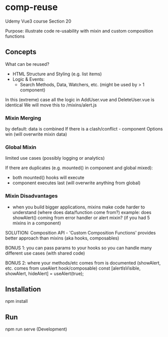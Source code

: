 # comp-reuse

Udemy Vue3 course Section 20

Purpose: illustrate code re-usability with mixin and custom composition functions


## Concepts

What can be reused?

- HTML Structure and Styling (e.g. list items)
- Logic & Events:
  - Search Methods, Data, Watchers, etc. (might be used by > 1 component)

In this (extreme) case all the logic in AddUser.vue and DeleteUser.vue is identical
We will move this to /mixins/alert.js

### Mixin Merging

by default: data is combined
If there is a clash/conflict - component Options win (will overwrite mixin data)

### Global Mixin

limited use cases (possibly logging or analytics)

If there are duplicates (e.g. mounted() in component and global mixed):
  - both mounted() hooks will execute
  - component executes last (will overwrite anything from global)

### Mixin Disadvantages

- when you build bigger applications, mixins make code harder to understand (where does data/function come from?)
  example: does showAlert() coming from error handler or alert mixin? (if you had 5 mixins in a component)

SOLUTION: Composition API - 'Custom Composition Functions' provides better approach than mixins (aka hooks, composables)

BONUS 1: you can pass params to your hooks so you can handle many different use cases (with shared code)

BONUS 2: where your methods/etc comes from is documented (showAlert, etc. comes from useAlert hook/composable)
    const [alertIsVisible, showAlert, hideAlert] = useAlert(true);

## Installation

npm install


## Run

npm run serve (Development)

